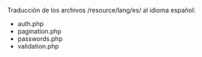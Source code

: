 Traducción de los archivos /resource/lang/es/ al idioma español:

- auth.php
- pagination.php
- passwords.php
- validation.php

